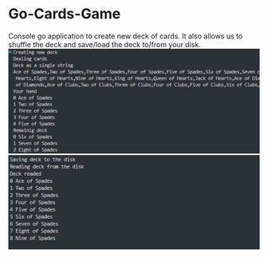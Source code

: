# Go-Cards-Game

Console go application to create new deck of cards. It also allows us to shuffle the deck and save/load the deck to/from your disk.
![alt text](https://raw.githubusercontent.com/Arthurgt/Go-Cards-Game/master/Github1.png)
![alt text](https://raw.githubusercontent.com/Arthurgt/Go-Cards-Game/master/Github2.png)
